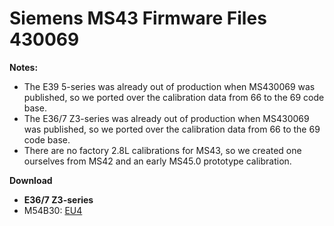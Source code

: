 # Siemens MS43 Firmware Files 430069
**Notes:**
- The E39 5-series was already out of production when MS430069 was published, so we ported over the calibration data from 66 to the 69 code base.
- The E36/7 Z3-series was already out of production when MS430069 was published, so we ported over the calibration data from 66 to the 69 code base.
- There are no factory 2.8L calibrations for MS43, so we created one ourselves from MS42 and an early MS45.0 prototype calibration.

**Download**

- **E36/7 Z3-series**
-  M54B30: [EU4](https://github.com/ms4x-net/ms43/blob/main/firmware/Siemens_MS43_MS430069_E36Z3_M54B30_EU4_LHD.bin)
